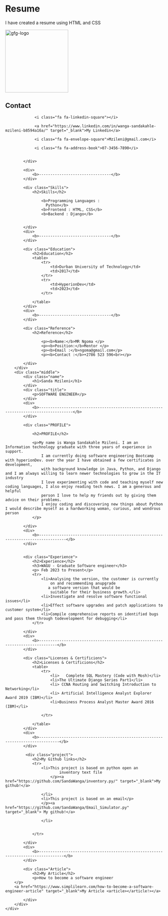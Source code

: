 # Resume
I have created a resume using HTML and CSS

<html lang="en">
 
<head>
    <meta charset="UTF-8">
    <meta http-equiv="X-UA-Compatible" content="IE=edge">
    <meta name="viewport"
          content="width=device-width, initial-scale=1.0">
    <link rel="stylesheet" href="style.css">
</head>
 
<body>
    <div class="full">
        <div class="left">
            <div class="image">
                <img src=
               "sanda.jpg"
                     alt="gfg-logo"
                     style="width:200px;height:200px;">
            </div>
            <div class="Contact">
                <h2>Contact</h2>
                <title>Font Awesome Icons</title>
                    <meta name="viewport" content="width=device-width, initial-scale=1">
                    <link rel="stylesheet" href="https://cdnjs.cloudflare.com/ajax/libs/font-awesome/4.7.0/css/font-awesome.min.css">
                    <meta name="viewport" content="width=device-width, initial-scale=1">
                    <link rel="stylesheet" href="https://cdnjs.cloudflare.com/ajax/libs/font-awesome/4.7.0/css/font-awesome.min.css">
               
                
                 <i class="fa fa-linkedin-square"></i>

                 <a href="https://www.linkedin.com/in/wanga-sandakahle-mzileni-b8594a16a/" target="_blank">My Linkedin</a>

                 <i class="fa fa-envelope-square">Mzileni@gmail.com</i>

                 <i class="fa fa-address-book">07-3456-7890</i>

                   
            </div>
           
            <div>
                <b>--------------------------------</b>
            </div>
        
            <div class="Skills">
                <h2>Skills</h2>
                
                    <b>Programming Languages :
                      Python</b>
                    <b>Frontend : HTML, CSS</b>
                    <b>Backend : Django</b>
               
                
            </div>
            <div>
                <b>--------------------------------</b>
            </div>
        
            <div class="Education">
                <h2>Education</h2>
                <table>
                    <tr>
                        <td>Durban University of Technology</td>
                        <td>2017</td>
                    </tr>
                    <tr>
                        <td>HyperionDev</td>
                        <td>2023</td>
                    </tr>
                   
                </table>
            </div>
            <div>
                <b>--------------------------------</b>
            </div>
        
            <div class="Reference">
                <h2>Reference</h2>
                
                    <p><b>Name:</b>MR Ngoma </p>
                    <p><b>Position:</b>Mentor </p>
                    <p><b>Email :</b>ngoma@gmail.com</p>
                    <p><b>Contact :</b>+2786 523 596<br></p>
                   
            </div>
        </div>
        <div class="middle">
            <div class="name">
                <h1>Sanda Mzileni</h1>
            </div>
            <div class="title">
                <p>SOFTWARE ENGINEER</p>
            </div>
            <div>
                <b>-------------------------------------------------------------------------------------</b>
            </div>
        
            <div class="PROFILE">
               
                <h2>PROFILE</h2>

                <p>My name is Wanga Sandakahle Mzileni. I am an Information technology graduate with three years of experience in support. 
                    I am currently doing software engineering Bootcamp with hyperionDev. over the year I have obtained a few certificates in development, 
                    with background knowledge in Java, Python, and Django and I am always willing to learn newer technologies to grow in the IT industry
                    I love experimenting with code and teaching myself new coding languages, I also enjoy reading tech news. I am a generous and helpful 
                    person I love to help my friends out by giving them advice on their problems. 
                    I enjoy coding and discovering new things about Python I would describe myself as a hardworking woman, curious, and wondrous person
                </p>
               
            </div>
            <div>
                <b>----------------------------------------------------------------------------------</b>
            </div>
        

            <div class="Experience">
                <h2>Experience</h2>
                <h3>WAGU - Graduate Software engineer</h3>
                <p> Feb 2023 to Present</p>
                <tr>
                    <li>Analysing the version, the customer is currently
                        on and recommending anupgrade
                       a software version that would be
                        suitable for their business growth.</li>
                    <li>Investigate and resolve software functional issues</li>
                    <li>Effect software upgrades and patch applications to customer system</li>
                    <li>Compile comprehensive reports on identified bugs and pass them through todevelopment for debugging</li>
                </tr>
                    
            </div>
            <div>
                <b>------------------------------------------------------------------------------</b>
            </div>
        
            <div class="Licenses & Certificions">
                <h2>Licenses & Certificions</h2>
                <table>
                    <tr>
                        <li>   Complete SQL Mastery (Code with Mosh)</li>
                        <li>The Ultimate Django Series Part1</li>
                        <li> CCNA Routing and Switching Introduction to Networking</li>
                        <li> Artificial Intelligence Analyst Explorer Award 2019 (IBM)</li>
                        <li>Business Process Analyst Master Award 2016 (IBM)</li>     
                       
                    </tr>
                   
                </table>
            </div>
            <div>
                <b>-------------------------------------------------------------------------------</b>
            </div>
        
             <div class="project">
                <h2>My Github links</h2>
                <tr>
                    <li>This project is based on python open an 
                            inventory text file
                        </p><a href="https://github.com/SandaWanga/inventory.py/" target="_blank">My github!</a> 
                    
                    </li>
                    <li>This project is based on an email</p>  
                    </p><a  href="https://github.com/SandaWanga/Email_Simulator.py" target="_blank"> My github!</a>
        
                    </li>
                   

                </tr>
               
            </div>
            <div>
                <b>---------------------------------------------------------------------------------</b>
            </div>
        
            <div class="Article">
                <h2>My Article</h2>
                <p>How to become a software engineer 
        </p>
        <a href="https://www.simplilearn.com/how-to-become-a-software-engineer-article" target="_blank">My Article <article></article!></a> 

            </div>
        </div>
    </div>
</body>
 
</html>

